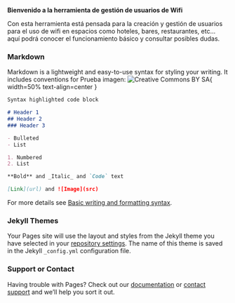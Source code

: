 **Bienvenido a la herramienta de gestión de usuarios de Wifi**

Con esta herramienta está pensada para la creación y gestión de usuarios para el uso de wifi en espacios como hoteles, bares, restaurantes, etc... aquí podrá conocer el funcionamiento básico y consultar posibles dudas.

### Markdown

Markdown is a lightweight and easy-to-use syntax for styling your writing. It includes conventions for
Prueba imagen:
![Creative Commons BY SA](../img/git/cc-by-sa.png){ width=50% text-align=center }

```markdown
Syntax highlighted code block

# Header 1
## Header 2
### Header 3

- Bulleted
- List

1. Numbered
2. List

**Bold** and _Italic_ and `Code` text

[Link](url) and ![Image](src)
```

For more details see [Basic writing and formatting syntax](https://docs.github.com/en/github/writing-on-github/getting-started-with-writing-and-formatting-on-github/basic-writing-and-formatting-syntax).

### Jekyll Themes

Your Pages site will use the layout and styles from the Jekyll theme you have selected in your [repository settings](https://github.com/aferez146/Ausarta_hotspot.github.io/settings/pages). The name of this theme is saved in the Jekyll `_config.yml` configuration file.

### Support or Contact

Having trouble with Pages? Check out our [documentation](https://docs.github.com/categories/github-pages-basics/) or [contact support](https://support.github.com/contact) and we’ll help you sort it out.
